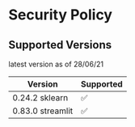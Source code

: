 # Security Policy

## Supported Versions

latest version as of 28/06/21

| Version | Supported          |
| ------- | ------------------ |
|0.24.2 sklearn  | :white_check_mark: |
|0.83.0 streamlit  | :white_check_mark: |


